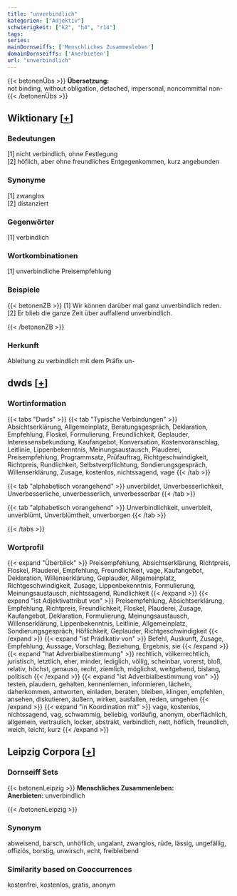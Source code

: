 ```yaml
---
title: "unverbindlich"
kategorien: ["Adjektiv"]
schwierigkeit: ["k2", "h4", "r14"]
tags:
series:
mainDornseiffs: ['Menschliches Zusammenleben']
domainDornseiffs: ['Anerbieten']
url: "unverbindlich"
---
```


{{< betonenÜbs >}}
**Übersetzung:**  
not binding, without obligation, detached, impersonal, noncommittal non-  
{{< /betonenÜbs >}}

## Wiktionary [[+](https://de.wiktionary.org/wiki/unverbindlich)]

### Bedeutungen
[1] nicht verbindlich, ohne Festlegung  
[2] höflich, aber ohne freundliches Entgegenkommen, kurz angebunden  

### Synonyme
[1] zwanglos  
[2] distanziert  

### Gegenwörter
[1] verbindlich  

### Wortkombinationen
[1] unverbindliche Preisempfehlung  

### Beispiele
{{< betonenZB >}}
[1] Wir können darüber mal ganz unverbindlich reden.  
[2] Er blieb die ganze Zeit über auffallend unverbindlich.  

{{< /betonenZB >}}
### Herkunft
Ableitung zu verbindlich mit dem Präfix un-  



## dwds [[+](https://www.dwds.de/wb/unverbindlich)]

### Wortinformation
{{< tabs "Dwds" >}}
{{< tab "Typische Verbindungen" >}}
Absichtserklärung, Allgemeinplatz, Beratungsgespräch, Deklaration, Empfehlung, Floskel, Formulierung, Freundlichkeit, Geplauder, Interessensbekundung, Kaufangebot, Konversation, Kostenvoranschlag, Leitlinie, Lippenbekenntnis, Meinungsaustausch, Plauderei, Preisempfehlung, Programmsatz, Prüfauftrag, Richtgeschwindigkeit, Richtpreis, Rundlichkeit, Selbstverpflichtung, Sondierungsgespräch, Willenserklärung, Zusage, kostenlos, nichtssagend, vage
{{< /tab >}}

{{< tab "alphabetisch vorangehend" >}}
unverbildet, Unverbesserlichkeit, Unverbesserliche, unverbesserlich, unverbesserbar
{{< /tab >}}

{{< tab "alphabetisch vorangehend" >}}
Unverbindlichkeit, unverbleit, unverblümt, Unverblümtheit, unverborgen
{{< /tab >}}

{{< /tabs >}}

### Wortprofil
{{< expand "Überblick" >}} Preisempfehlung, Absichtserklärung, Richtpreis, Floskel, Plauderei, Empfehlung, Freundlichkeit, vage, Kaufangebot, Deklaration, Willenserklärung, Geplauder, Allgemeinplatz, Richtgeschwindigkeit, Zusage, Lippenbekenntnis, Formulierung, Meinungsaustausch, nichtssagend, Rundlichkeit {{< /expand >}}
{{< expand "ist Adjektivattribut von" >}} Preisempfehlung, Absichtserklärung, Empfehlung, Richtpreis, Freundlichkeit, Floskel, Plauderei, Zusage, Kaufangebot, Deklaration, Formulierung, Meinungsaustausch, Willenserklärung, Lippenbekenntnis, Leitlinie, Allgemeinplatz, Sondierungsgespräch, Höflichkeit, Geplauder, Richtgeschwindigkeit {{< /expand >}}
{{< expand "ist Prädikativ von" >}} Befehl, Auskunft, Zusage, Empfehlung, Aussage, Vorschlag, Beziehung, Ergebnis, sie {{< /expand >}}
{{< expand "hat Adverbialbestimmung" >}} rechtlich, völkerrechtlich, juristisch, letztlich, eher, minder, lediglich, völlig, scheinbar, vorerst, bloß, relativ, höchst, genauso, recht, ziemlich, möglichst, weitgehend, bislang, politisch {{< /expand >}}
{{< expand "ist Adverbialbestimmung von" >}} testen, plaudern, gehalten, kennenlernen, informieren, lächeln, daherkommen, antworten, einladen, beraten, bleiben, klingen, empfehlen, ansehen, diskutieren, äußern, wirken, ausfallen, reden, umgehen {{< /expand >}}
{{< expand "in Koordination mit" >}} vage, kostenlos, nichtssagend, vag, schwammig, beliebig, vorläufig, anonym, oberflächlich, allgemein, vertraulich, locker, abstrakt, verbindlich, nett, höflich, freundlich, weich, leicht, kurz {{< /expand >}}

## Leipzig Corpora [[+](https://corpora.uni-leipzig.de/en/res?word=unverbindlich&corpusId=deu_newscrawl-public_2018)]

### Dornseiff Sets
{{< betonenLeipzig >}}
**Menschliches Zusammenleben:**  
**Anerbieten:** unverbindlich  

{{< /betonenLeipzig >}}

### Synonym
abweisend, barsch, unhöflich, ungalant, zwanglos, rüde, lässig, ungefällig, offiziös, borstig, unwirsch, echt, freibleibend


### Similarity based on Cooccurrences
kostenfrei, kostenlos, gratis, anonym

